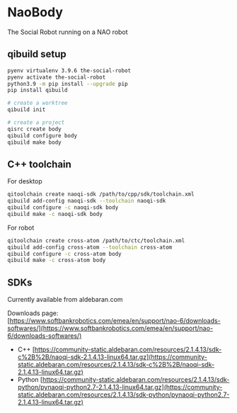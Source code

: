 # NaoBody

The Social Robot running on a NAO robot

## qibuild setup

```bash
pyenv virtualenv 3.9.6 the-social-robot
pyenv activate the-social-robot
python3.9 -m pip install --upgrade pip
pip install qibuild

# create a worktree
qibuild init

# create a project
qisrc create body
qibuild configure body
qibuild make body
```

## C++ toolchain

For desktop

```bash
qitoolchain create naoqi-sdk /path/to/cpp/sdk/toolchain.xml
qibuild add-config naoqi-sdk --toolchain naoqi-sdk
qibuild configure -c naoqi-sdk body
qibuild make -c naoqi-sdk body
```

For robot

```bash
qitoolchain create cross-atom /path/to/ctc/toolchain.xml
qibuild add-config cross-atom --toolchain cross-atom
qibuild configure -c cross-atom body
qibuild make -c cross-atom body
```

## SDKs

Currently available from aldebaran.com

Downloads page: [https://www.softbankrobotics.com/emea/en/support/nao-6/downloads-softwares/](https://www.softbankrobotics.com/emea/en/support/nao-6/downloads-softwares/)

- C++ [https://community-static.aldebaran.com/resources/2.1.4.13/sdk-c%2B%2B/naoqi-sdk-2.1.4.13-linux64.tar.gz](https://community-static.aldebaran.com/resources/2.1.4.13/sdk-c%2B%2B/naoqi-sdk-2.1.4.13-linux64.tar.gz)
- Python [https://community-static.aldebaran.com/resources/2.1.4.13/sdk-python/pynaoqi-python2.7-2.1.4.13-linux64.tar.gz](https://community-static.aldebaran.com/resources/2.1.4.13/sdk-python/pynaoqi-python2.7-2.1.4.13-linux64.tar.gz)
